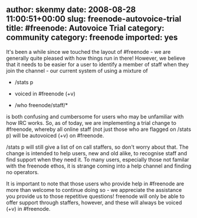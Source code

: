 author: skenmy
date: 2008-08-28 11:00:51+00:00
slug: freenode-autovoice-trial
title: #freenode: Autovoice Trial
category: community
category: freenode
imported: yes
---
It's been a while since we touched the layout of #freenode - we are generally quite pleased with how things run in there! However, we believe that it needs to be easier for a user to identify a member of staff when they join the channel - our current system of using a mixture of



	
  * /stats p

	
  * voiced in #freenode (+v)

	
  * /who freenode/staff/*


is both confusing and cumbersome for users who may be unfamiliar with how IRC works. So, as of today, we are implementing a trial change to #freenode, whereby all online staff (not just those who are flagged on /stats p) will be autovoiced (+v) on #freenode.

/stats p will still give a list of on call staffers, so don't worry about that. The change is intended to help users, new and old alike, to recognise staff and find support when they need it. To many users, especially those not familar with the freenode ethos, it is strange coming into a help channel and finding no operators.

It is important to note that those users who provide help in #freenode are more than welcome to continue doing so - we appreciate the assistance you provide us to those repetitive questions! freenode will only be able to offer support through staffers, however, and these will always be voiced (+v) in #freenode.
